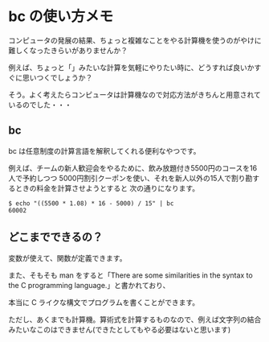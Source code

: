 bc の使い方メモ
====

コンピュータの発展の結果、ちょっと複雑なことをやる計算機を使うのがやけに難しくなったきらいがありませんか？

例えば、ちょっと「」みたいな計算を気軽にやりたい時に、どうすれば良いかすぐに思いつくでしょうか？

そう。よく考えたらコンピュータは計算機なので対応方法がきちんと用意されているのでした・・・

bc
----

bc は任意制度の計算言語を解釈してくれる便利なやつです。

例えば、チームの新人歓迎会をやるために、飲み放題付き5500円のコースを16人で予約しつつ
5000円割引クーポンを使い、それを新人以外の15人で割り勘するときの料金を計算させようとすると
次の通りになります。

```
$ echo "((5500 * 1.08) * 16 - 5000) / 15" | bc
60002
```

どこまでできるの？
----

変数が使えて、関数が定義できます。

また、そもそも man をすると「There are some similarities in the syntax to the C programming language.」と書かれており、

本当に C ライクな構文でプログラムを書くことができます。

ただし、あくまでも計算機。算術式を計算するものなので、例えば文字列の結合みたいなこのはできません(できたとしてもやる必要はないと思います)
